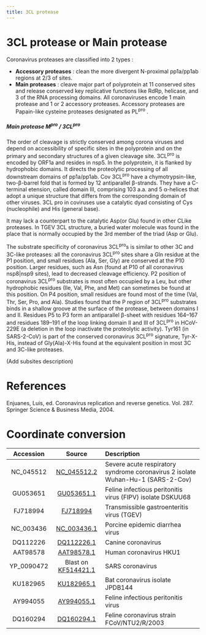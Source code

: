 ```yaml
---
title: 3CL protease
---
```


# 3CL protease or Main protease

Coronavirus proteases are classified into 2 types :
 -   __Accessory proteases__ : clean the more divergent N-proximal pp1a/pp1ab regions at 2/3 of sites.
 -   __Main proteases__ : cleave major part of polyprotein at 11 conserved sites and release conserved key replicative functions like RdRp, helicase, and 3 of the RNA processing domains.
All coronaviruses encode 1 main protease and 1 or 2 accessory proteases. Accessory proteases are Papain-like cysteine
proteases designated as PL<sup>pro</sup> .

##### Main protease M<sup>pro</sup> / 3CL<sup>pro</sup>
The order of cleavage is strictly conserved among corona viruses and depend on accessibility of specific sites in the
polyprotein and on the primary and secondary structures of a given cleavage site.
3CL<sup>pro</sup> is encoded by ORF1a and resides in nsp5. In the polyprotein, it is flanked by hydrophobic domains. It directs the proteolytic processing of all downstream domains of pp1a/pp1ab.
Cov 3CL<sup>pro</sup> have a chymotrypsin-like, two-&beta;-barrel fold that is formed by 12 antiparallel &beta;-strands. They
have a C-terminal etension, called domain III, comprising 103 a.a. and 5 &alpha;-helices that adopt a unique structure that differs from the corresponding domain of other viruses.
3CL pro in coviruses use a catalytic dyad consisting of Cys (nucleophile) and His (general base).

It may lack a counterpart to the catalytic Asp(or Glu) found in other CLike proteases. In TGEV 3CL structure, a buried water molecule was found in the place that is normally occupied by the 3rd member of the triad (Asp or Glu).


The substrate specificity of coronavirus 3CL<sup>pro</sup>s is similar to other 3C and 3C-like proteases: all the coronavirus 3CL<sup>pro</sup> sites share a Gln residue at the P1 position, and small residues (Ala, Ser, Gly) are conserved at the P10 position. Larger residues, such as Asn (found at P10 of all coronavirus nsp8|nsp9 sites), lead to decreased cleavage efficiency. P2 position of coronavirus 3CL<sup>pro</sup> substrates is most often occupied by a Leu, but other hydrophobic residues (Ile, Val, Phe, and Met) can sometimes be found at this position. On P4 position, small residues are found most of the time (Val, Thr, Ser, Pro, and Ala). Studies found that the P region of 3CL<sup>pro</sup> substrates binds in a shallow groove at the surface of the protease, between domains I and II. Residues P5 to P3 form an antiparallel &beta;-sheet with residues 164–167 and residues 189–191 of the loop linking domain II and III of 3CL<sup>pro</sup> in HCoV-229E (a deletion in the loop inactivate the proteolytic activity).
Tyr161 (in SARS-2-CoV) is part of the conserved coronavirus 3CL<sup>pro</sup> signature, Tyr-X-His, instead of Gly(Ala)-X-His  found at the equivalent position in most 3C and 3C-like proteases.

(Add subsites description)


# References


Enjuanes, Luis, ed. Coronavirus replication and reverse genetics. Vol. 287. Springer Science & Business Media, 2004.


# Coordinate conversion

| Accession | Source | Description |
|:------:|:-----------:|:-----------|
| NC_045512 | [NC_045512.2](https://www.ncbi.nlm.nih.gov/nuccore/NC_045512.2)  | Severe acute respiratory syndrome coronavirus 2 isolate Wuhan-Hu-1 (SARS-2-Cov) |
| GU053651 | [GU053651.1](https://www.ncbi.nlm.nih.gov/nuccore/GU053651.1) |  Feline infectious peritonitis virus (FIPV) isolate DSKUU68 |
| FJ718994 | [FJ718994](https://www.ncbi.nlm.nih.gov/nuccore/FJ718994.1) | Transmissible gastroenteritis virus (TGEV) |
| NC_003436 | [NC_003436.1](https://www.ncbi.nlm.nih.gov/nuccore/NC_003436) | Porcine epidemic diarrhea virus |
| DQ112226 | [DQ112226.1](https://www.ncbi.nlm.nih.gov/nuccore/DQ112226) | Canine coronavirus |
| AAT98578 | [AAT98578.1](https://www.ncbi.nlm.nih.gov/protein/AAT98578) | Human coronavirus HKU1 |
| YP_0090472 | Blast on [KF514421.1](https://www.ncbi.nlm.nih.gov/nuccore/KF514421)  | SARS coronavirus  |
| KU182965 | [KU182965.1](https://www.ncbi.nlm.nih.gov/nuccore/KU182965)  | Bat coronavirus isolate JPDB144 |
| AY994055 | [AY994055.1](https://www.ncbi.nlm.nih.gov/nuccore/AY994055)  | Feline infectious peritonitis virus |
| DQ160294 | [DQ160294.1](https://www.ncbi.nlm.nih.gov/nuccore/DQ160294)  | Feline coronavirus strain FCoV/NTU2/R/2003 |
